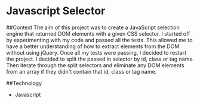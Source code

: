 # Javascript Selector

##Context
The aim of this project was to create a JavaScript selection engine that returned DOM elements with a given CSS selector. I started off by experimenting with my code and passed all the tests. This allowed me to have a better understanding of how to extract elements from the DOM without using jQuery. Once all my tests were passing, I decided to restart the project. I decided to split the passed in selector by id, class or tag name. Then iterate through the split selectors and eliminate any DOM elements from an array if they didn't contain that id, class or tag name. 

##Technology
- Javascript

